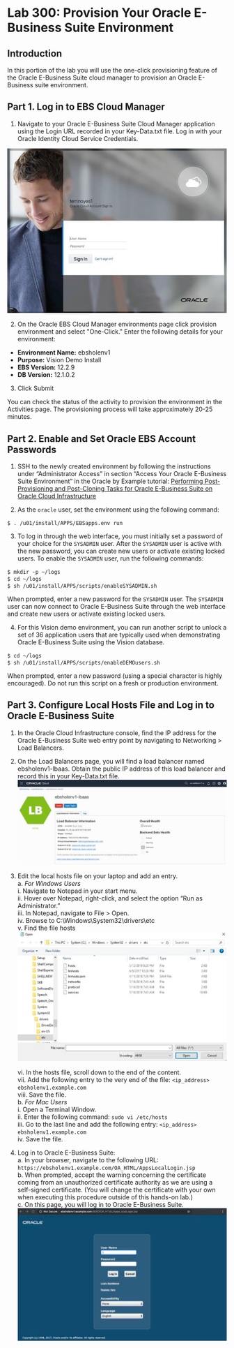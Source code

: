# Lab 300: Provision Your Oracle E-Business Suite Environment

## Introduction
In this portion of the lab you will use the one-click provisioning feature of the Oracle E-Business Suite cloud manager to provision an Oracle E-Business suite environment.

## Part 1. Log in to EBS Cloud Manager
1. Navigate to your Oracle E-Business Suite Cloud Manager application using the Login URL recorded in your Key-Data.txt file. Log in with your Oracle Identity Cloud Service Credentials.

![](./imgs/1.png "")

2. On the Oracle EBS Cloud Manager environments page click provision environment and select "One-Click." Enter the following details for your environment:
* **Environment Name:** ebsholenv1
* **Purpose:** Vision Demo Install
* **EBS Version:** 12.2.9
* **DB Version:** 12.1.0.2

3. Click Submit

You can check the status of the activity to provision the environment in the Activities page. The provisioning process will take approximately 20-25 minutes.

## Part 2. Enable and Set Oracle EBS Account Passwords
1. SSH to the newly created environment by following the instructions under “Administrator Access” in section “Access Your Oracle E-Business Suite Environment” in the Oracle by Example tutorial: [Performing Post-Provisioning and Post-Cloning Tasks for Oracle E-Business Suite on Oracle Cloud Infrastructure](https://www.oracle.com/webfolder/technetwork/tutorials/obe/cloud/compute-iaas/post_provisioning_tasks_for_ebs_on_oci/110_post_prov_cm_oci.html)

2. As the ```oracle``` user, set the environment using the following command:
```
$ . /u01/install/APPS/EBSapps.env run
```

3. To log in through the web interface, you must initially set a password of your choice for the `SYSADMIN` user. After the `SYSADMIN` user is active with the new password, you can create new users or activate existing locked users. To enable the `SYSADMIN` user, run the following commands:
```
$ mkdir -p ~/logs
$ cd ~/logs
$ sh /u01/install/APPS/scripts/enableSYSADMIN.sh
```
When prompted, enter a new password for the `SYSADMIN` user.
The `SYSADMIN` user can now connect to Oracle E-Business Suite through the web interface and create new users or activate existing locked users.

4. For this Vision demo environment, you can run another script to unlock a set of 36 application users that are typically used when demonstrating Oracle E-Business Suite using the Vision database.
```
$ cd ~/logs
$ sh /u01/install/APPS/scripts/enableDEMOusers.sh
```
When prompted, enter a new password (using a special character is highly encouraged).
Do not run this script on a fresh or production environment.

## Part 3. Configure Local Hosts File and Log in to Oracle E-Business Suite
1. In the Oracle Cloud Infrastructure console, find the IP address for the Oracle E-Business Suite web entry point by navigating to Networking > Load Balancers.

2. On the Load Balancers page, you will find a load balancer named ebsholenv1-lbaas. Obtain the public IP address of this load balancer and record this in your Key-Data.txt file.
![](./imgs/2.png "")

3. Edit the local hosts file on your laptop and add an entry.<br>
  a. *For Windows Users*<br>
    i. Navigate to Notepad in your start menu. <br>
    ii. Hover over Notepad, right-click, and select the option “Run as Administrator.” <br>
    iii. In Notepad, navigate to File > Open. <br>
    iv. Browse to C:\\Windows\System32\drivers\etc <br>
    v. Find the file hosts <br>
    ![](./imgs/3.png "")

    vi. In the hosts file, scroll down to the end of the content. <br>
    vii. Add the following entry to the very end of the file: ```<ip_address> ebsholenv1.example.com``` <br>
    viii. Save the file. <br>
  b. *For Mac Users* <br>
    i. Open a Terminal Window. <br>
    ii. Enter the following command: ```sudo vi /etc/hosts``` <br>
    iii. Go to the last line and add the following entry: ```<ip_address> ebsholenv1.example.com``` <br>
    iv. Save the file. <br>

4. Log in to Oracle E-Business Suite: <br>
  a. In your browser, navigate to the following URL: ```https://ebsholenv1.example.com/OA_HTML/AppsLocalLogin.jsp``` <br>
  b. When prompted, accept the warning concerning the certificate coming from an unauthorized certificate authority as we are using a self-signed certificate. (You will change the certificate with your own when executing this procedure outside of this hands-on lab.) <br>
  c. On this page, you will log in to Oracle E-Business Suite.
  ![](./imgs/4.png "")
